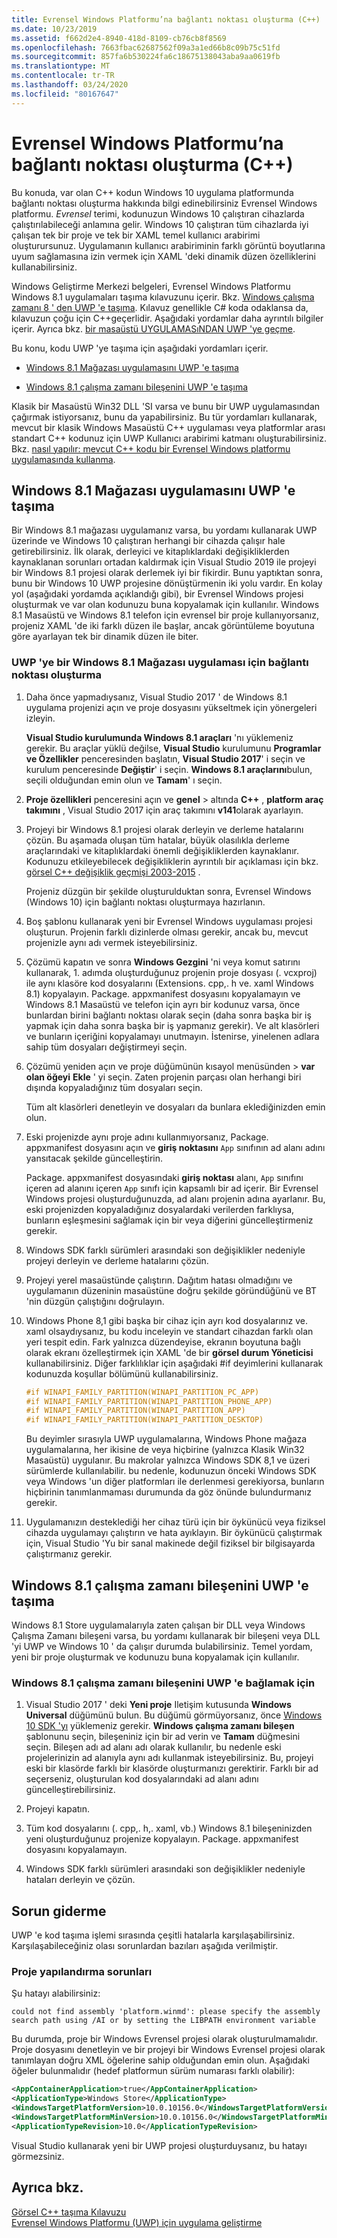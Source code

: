 ```yaml
---
title: Evrensel Windows Platformu’na bağlantı noktası oluşturma (C++)
ms.date: 10/23/2019
ms.assetid: f662d2e4-8940-418d-8109-cb76cb8f8569
ms.openlocfilehash: 7663fbac62687562f09a3a1ed66b8c09b75c51fd
ms.sourcegitcommit: 857fa6b530224fa6c18675138043aba9aa0619fb
ms.translationtype: MT
ms.contentlocale: tr-TR
ms.lasthandoff: 03/24/2020
ms.locfileid: "80167647"
---
```

# <a name="porting-to-the-universal-windows-platform-c"></a>Evrensel Windows Platformu’na bağlantı noktası oluşturma (C++)

Bu konuda, var olan C++ kodun Windows 10 uygulama platformunda bağlantı noktası oluşturma hakkında bilgi edinebilirsiniz Evrensel Windows platformu. *Evrensel* terimi, kodunuzun Windows 10 çalıştıran cihazlarda çalıştırılabileceği anlamına gelir. Windows 10 çalıştıran tüm cihazlarda iyi çalışan tek bir proje ve tek bir XAML temel kullanıcı arabirimi oluşturursunuz. Uygulamanın kullanıcı arabiriminin farklı görüntü boyutlarına uyum sağlamasına izin vermek için XAML 'deki dinamik düzen özelliklerini kullanabilirsiniz.

Windows Geliştirme Merkezi belgeleri, Evrensel Windows Platformu Windows 8.1 uygulamaları taşıma kılavuzunu içerir. Bkz. [Windows çalışma zamanı 8 ' den UWP 'e taşıma](/windows/uwp/porting/w8x-to-uwp-root). Kılavuz genellikle C# koda odaklansa da, kılavuzun çoğu için C++geçerlidir. Aşağıdaki yordamlar daha ayrıntılı bilgiler içerir. Ayrıca bkz. [bir masaüstü UYGULAMASıNDAN UWP 'ye geçme](/windows/uwp/porting/desktop-to-uwp-migrate).

Bu konu, kodu UWP 'ye taşıma için aşağıdaki yordamları içerir.

- [Windows 8.1 Mağazası uygulamasını UWP 'e taşıma](#BK_81StoreApp)

- [Windows 8.1 çalışma zamanı bileşenini UWP 'e taşıma](#BK_81Component)

Klasik bir Masaüstü Win32 DLL 'SI varsa ve bunu bir UWP uygulamasından çağırmak istiyorsanız, bunu da yapabilirsiniz. Bu tür yordamları kullanarak, mevcut bir klasik Windows Masaüstü C++ uygulaması veya platformlar arası standart C++ kodunuz için UWP Kullanıcı arabirimi katmanı oluşturabilirsiniz. Bkz. [nasıl yapılır: mevcut C++ kodu bir Evrensel Windows platformu uygulamasında kullanma](../porting/how-to-use-existing-cpp-code-in-a-universal-windows-platform-app.md).

## <a name="porting-a-windows-81-store-app-to-the-uwp"></a><a name="BK_81StoreApp"></a>Windows 8.1 Mağazası uygulamasını UWP 'e taşıma

Bir Windows 8.1 mağazası uygulamanız varsa, bu yordamı kullanarak UWP üzerinde ve Windows 10 çalıştıran herhangi bir cihazda çalışır hale getirebilirsiniz.  İlk olarak, derleyici ve kitaplıklardaki değişikliklerden kaynaklanan sorunları ortadan kaldırmak için Visual Studio 2019 ile projeyi bir Windows 8.1 projesi olarak derlemek iyi bir fikirdir. Bunu yaptıktan sonra, bunu bir Windows 10 UWP projesine dönüştürmenin iki yolu vardır. En kolay yol (aşağıdaki yordamda açıklandığı gibi), bir Evrensel Windows projesi oluşturmak ve var olan kodunuzu buna kopyalamak için kullanılır. Windows 8.1 Masaüstü ve Windows 8.1 telefon için evrensel bir proje kullanıyorsanız, projeniz XAML 'de iki farklı düzen ile başlar, ancak görüntüleme boyutuna göre ayarlayan tek bir dinamik düzen ile biter.

### <a name="to-port-a-windows-81-store-app-to-the-uwp"></a>UWP 'ye bir Windows 8.1 Mağazası uygulaması için bağlantı noktası oluşturma

1. Daha önce yapmadıysanız, Visual Studio 2017 ' de Windows 8.1 uygulama projenizi açın ve proje dosyasını yükseltmek için yönergeleri izleyin.

   **Visual Studio kurulumunda Windows 8.1 araçları** 'nı yüklemeniz gerekir. Bu araçlar yüklü değilse, **Visual Studio** kurulumunu **Programlar ve Özellikler** penceresinden başlatın, **Visual Studio 2017**' i seçin ve kurulum penceresinde **Değiştir**' i seçin. **Windows 8.1 araçlarını**bulun, seçili olduğundan emin olun ve **Tamam**' ı seçin.

1. **Proje özellikleri** penceresini açın ve **genel** > altında **C++** , **platform araç takımını** , Visual Studio 2017 için araç takımını **v141**olarak ayarlayın.

1. Projeyi bir Windows 8.1 projesi olarak derleyin ve derleme hatalarını çözün. Bu aşamada oluşan tüm hatalar, büyük olasılıkla derleme araçlarındaki ve kitaplıklardaki önemli değişikliklerden kaynaklanır. Kodunuzu etkileyebilecek değişikliklerin ayrıntılı bir açıklaması için bkz. [görsel C++ değişiklik geçmişi 2003-2015](../porting/visual-cpp-change-history-2003-2015.md) .

   Projeniz düzgün bir şekilde oluşturulduktan sonra, Evrensel Windows (Windows 10) için bağlantı noktası oluşturmaya hazırlanın.

1. Boş şablonu kullanarak yeni bir Evrensel Windows uygulaması projesi oluşturun. Projenin farklı dizinlerde olması gerekir, ancak bu, mevcut projenizle aynı adı vermek isteyebilirsiniz.

1. Çözümü kapatın ve sonra **Windows Gezgini** 'ni veya komut satırını kullanarak, 1. adımda oluşturduğunuz projenin proje dosyası (. vcxproj) ile aynı klasöre kod dosyalarını (Extensions. cpp,. h ve. xaml Windows 8.1) kopyalayın. Package. appxmanifest dosyasını kopyalamayın ve Windows 8.1 Masaüstü ve telefon için ayrı bir kodunuz varsa, önce bunlardan birini bağlantı noktası olarak seçin (daha sonra başka bir iş yapmak için daha sonra başka bir iş yapmanız gerekir). Ve alt klasörleri ve bunların içeriğini kopyalamayı unutmayın. İstenirse, yinelenen adlara sahip tüm dosyaları değiştirmeyi seçin.

1. Çözümü yeniden açın ve proje düğümünün kısayol menüsünden > **var olan öğeyi** **Ekle** ' yi seçin. Zaten projenin parçası olan herhangi biri dışında kopyaladığınız tüm dosyaları seçin.

   Tüm alt klasörleri denetleyin ve dosyaları da bunlara eklediğinizden emin olun.

1. Eski projenizde aynı proje adını kullanmıyorsanız, Package. appxmanifest dosyasını açın ve **giriş noktasını** `App` sınıfının ad alanı adını yansıtacak şekilde güncelleştirin.

   Package. appxmanifest dosyasındaki **giriş noktası** alanı, `App` sınıfını içeren ad alanını içeren `App` sınıfı için kapsamlı bir ad içerir. Bir Evrensel Windows projesi oluşturduğunuzda, ad alanı projenin adına ayarlanır. Bu, eski projenizden kopyaladığınız dosyalardaki verilerden farklıysa, bunların eşleşmesini sağlamak için bir veya diğerini güncelleştirmeniz gerekir.

1. Windows SDK farklı sürümleri arasındaki son değişiklikler nedeniyle projeyi derleyin ve derleme hatalarını çözün.

1. Projeyi yerel masaüstünde çalıştırın. Dağıtım hatası olmadığını ve uygulamanın düzeninin masaüstüne doğru şekilde göründüğünü ve BT 'nin düzgün çalıştığını doğrulayın.

1. Windows Phone 8,1 gibi başka bir cihaz için ayrı kod dosyalarınız ve. xaml olsaydıysanız, bu kodu inceleyin ve standart cihazdan farklı olan yeri tespit edin. Fark yalnızca düzendeyise, ekranın boyutuna bağlı olarak ekranı özelleştirmek için XAML 'de bir **görsel durum Yöneticisi** kullanabilirsiniz. Diğer farklılıklar için aşağıdaki #if deyimlerini kullanarak kodunuzda koşullar bölümünü kullanabilirsiniz.

    ```cpp
    #if WINAPI_FAMILY_PARTITION(WINAPI_PARTITION_PC_APP)
    #if WINAPI_FAMILY_PARTITION(WINAPI_PARTITION_PHONE_APP)
    #if WINAPI_FAMILY_PARTITION(WINAPI_PARTITION_APP)
    #if WINAPI_FAMILY_PARTITION(WINAPI_PARTITION_DESKTOP)
    ```

   Bu deyimler sırasıyla UWP uygulamalarına, Windows Phone mağaza uygulamalarına, her ikisine de veya hiçbirine (yalnızca Klasik Win32 Masaüstü) uygulanır. Bu makrolar yalnızca Windows SDK 8,1 ve üzeri sürümlerde kullanılabilir. bu nedenle, kodunuzun önceki Windows SDK veya Windows 'un diğer platformları ile derlenmesi gerekiyorsa, bunların hiçbirinin tanımlanmaması durumunda da göz önünde bulundurmanız gerekir.

1. Uygulamanızın desteklediği her cihaz türü için bir öykünücü veya fiziksel cihazda uygulamayı çalıştırın ve hata ayıklayın. Bir öykünücü çalıştırmak için, Visual Studio 'Yu bir sanal makinede değil fiziksel bir bilgisayarda çalıştırmanız gerekir.

## <a name="porting-a-windows-81-runtime-component-to-the-uwp"></a><a name="BK_81Component"></a>Windows 8.1 çalışma zamanı bileşenini UWP 'e taşıma

Windows 8.1 Store uygulamalarıyla zaten çalışan bir DLL veya Windows Çalışma Zamanı bileşeni varsa, bu yordamı kullanarak bir bileşeni veya DLL 'yi UWP ve Windows 10 ' da çalışır durumda bulabilirsiniz. Temel yordam, yeni bir proje oluşturmak ve kodunuzu buna kopyalamak için kullanılır.

### <a name="to-port-a-windows-81-runtime-component-to-the-uwp"></a>Windows 8.1 çalışma zamanı bileşenini UWP 'e bağlamak için

1. Visual Studio 2017 ' deki **Yeni proje** Iletişim kutusunda **Windows Universal** düğümünü bulun. Bu düğümü görmüyorsanız, önce [Windows 10 SDK 'yı](https://developer.microsoft.com/windows/downloads/windows-10-sdk) yüklemeniz gerekir. **Windows çalışma zamanı bileşen** şablonunu seçin, bileşeniniz için bir ad verin ve **Tamam** düğmesini seçin. Bileşen adı ad alanı adı olarak kullanılır, bu nedenle eski projelerinizin ad alanıyla aynı adı kullanmak isteyebilirsiniz. Bu, projeyi eski bir klasörde farklı bir klasörde oluşturmanızı gerektirir. Farklı bir ad seçerseniz, oluşturulan kod dosyalarındaki ad alanı adını güncelleştirebilirsiniz.

1. Projeyi kapatın.

1. Tüm kod dosyalarını (. cpp,. h,. xaml, vb.) Windows 8.1 bileşeninizden yeni oluşturduğunuz projenize kopyalayın. Package. appxmanifest dosyasını kopyalamayın.

1. Windows SDK farklı sürümleri arasındaki son değişiklikler nedeniyle hataları derleyin ve çözün.

## <a name="troubleshooting"></a>Sorun giderme

UWP 'e kod taşıma işlemi sırasında çeşitli hatalarla karşılaşabilirsiniz. Karşılaşabileceğiniz olası sorunlardan bazıları aşağıda verilmiştir.

### <a name="project-configuration-issues"></a>Proje yapılandırma sorunları

Şu hatayı alabilirsiniz:

```Output
could not find assembly 'platform.winmd': please specify the assembly search path using /AI or by setting the LIBPATH environment variable
```

Bu durumda, proje bir Windows Evrensel projesi olarak oluşturulmamalıdır. Proje dosyasını denetleyin ve bir projeyi bir Windows Evrensel projesi olarak tanımlayan doğru XML öğelerine sahip olduğundan emin olun. Aşağıdaki öğeler bulunmalıdır (hedef platformun sürüm numarası farklı olabilir):

```xml
<AppContainerApplication>true</AppContainerApplication>
<ApplicationType>Windows Store</ApplicationType>
<WindowsTargetPlatformVersion>10.0.10156.0</WindowsTargetPlatformVersion>
<WindowsTargetPlatformMinVersion>10.0.10156.0</WindowsTargetPlatformMinVersion>
<ApplicationTypeRevision>10.0</ApplicationTypeRevision>
```

Visual Studio kullanarak yeni bir UWP projesi oluşturduysanız, bu hatayı görmezsiniz.

## <a name="see-also"></a>Ayrıca bkz.

[Görsel C++ taşıma Kılavuzu](../porting/porting-to-the-universal-windows-platform-cpp.md)<br/>
[Evrensel Windows Platformu (UWP) için uygulama geliştirme](/visualstudio/cross-platform/develop-apps-for-the-universal-windows-platform-uwp)
